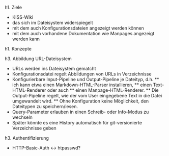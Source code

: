 
h1. Ziele

* KISS-Wiki
* das sich im Dateisystem widerspiegelt
* mit dem auch Konfigurationsdateien angezeigt werden können
* mit dem auch vorhandene Dokumentation wie Manpages angezeigt werden kann


h1. Konzepte

h3. Abbildung URL-Dateisystem

* URLs werden ins Dateisystem gematcht
* Konfigurationsdatei regelt Abbildungen von URLs in Verzeichnisse
* Konfigurierbare Input-Pipeline und Output-Pipeline je Dateityp, d.h.
** ich kann etwa einen Markdown-HTML-Parser installieren,
** einen Text-HTML-Renderer oder auch
** einen Manpage-HTML-Renderer.
** Die Output-Pipeline regelt, wie der vom User eingegebene Text in die Datei umgewandelt wird.
** Ohne Konfiguration keine Möglichkeit, den Dateitypen zu speichern/lesen.
* Query-Parameter erlauben in einen Schreib- oder Info-Modus zu wechseln
* Später könnte es eine History automatisch für git-versionierte Verzeichnisse geben

h3. Authentifizierung

* HTTP-Basic-Auth <-> htpasswd?


